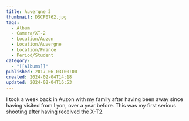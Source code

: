 ```yaml
---
title: Auvergne 3
thumbnail: DSCF0762.jpg
tags:
  - Album
  - Camera/XT-2
  - Location/Auzon
  - Location/Auvergne
  - Location/France
  - Period/Student
category:
  - "[[Albums]]"
published: 2017-06-03T00:00
created: 2024-02-04T14:18
updated: 2024-02-04T16:53
---
```

I took a week back in Auzon with my family after having been away since having visited from Lyon, over a year before. This was my first serious shooting after having received the X-T2.
